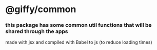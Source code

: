# @giffy/common

### this package has some common util functions that will be shared through the apps

made with jsx and compiled with Babel to js (to reduce loading times)

